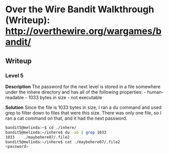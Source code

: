 # Over the Wire Bandit Walkthrough (Writeup): http://overthewire.org/wargames/bandit/

## Writeup

### Level 5
**Description**
The password for the next level is stored in a file somewhere under the inhere directory and has all of the following properties: - human-readable - 1033 bytes in size - not executable

**Solution**
Since the file is 1033 bytes in size, I ran a du command and used grep to filter down to files that were this size. There was only one file, so I ran a cat command on that, and it had the next password.

```bash
bandit5@melinda:~$ cd ./inhere/
bandit5@melinda:~/inhere$ du -ab | grep 1033
1033	./maybehere07/.file2
bandit5@melinda:~/inhere$ cat ./maybehere07/.file2 
<password>
```
